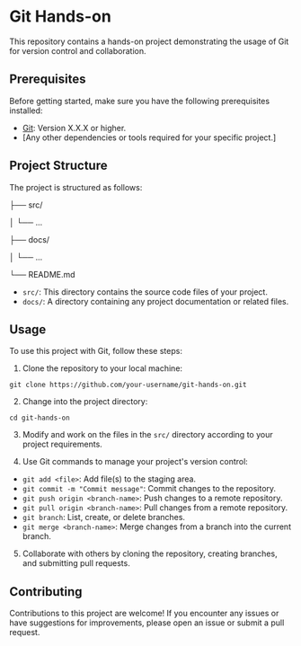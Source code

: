 # Git Hands-on

This repository contains a hands-on project demonstrating the usage of Git for version control and collaboration. 

## Prerequisites

Before getting started, make sure you have the following prerequisites installed:

- [Git](https://git-scm.com/downloads): Version X.X.X or higher.
- [Any other dependencies or tools required for your specific project.]

## Project Structure

The project is structured as follows:

├── src/

│ └── ...

├── docs/

│ └── ...

└── README.md



- `src/`: This directory contains the source code files of your project.
- `docs/`: A directory containing any project documentation or related files.

## Usage

To use this project with Git, follow these steps:

1. Clone the repository to your local machine:
```
git clone https://github.com/your-username/git-hands-on.git
```

2. Change into the project directory:
```
cd git-hands-on
```

3. Modify and work on the files in the `src/` directory according to your project requirements.

4. Use Git commands to manage your project's version control:

- `git add <file>`: Add file(s) to the staging area.
- `git commit -m "Commit message"`: Commit changes to the repository.
- `git push origin <branch-name>`: Push changes to a remote repository.
- `git pull origin <branch-name>`: Pull changes from a remote repository.
- `git branch`: List, create, or delete branches.
- `git merge <branch-name>`: Merge changes from a branch into the current branch.

5. Collaborate with others by cloning the repository, creating branches, and submitting pull requests.

## Contributing

Contributions to this project are welcome! If you encounter any issues or have suggestions for improvements, please open an issue or submit a pull request.

